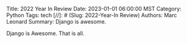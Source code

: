 Title: 2022 Year In Review
Date: 2023-01-01 06:00:00 MST
Category: Python
Tags: tech
[//]: # (Slug: 2022-Year-In Review)
Authors: Marc Leonard
Summary: Django is awesome.

Django is Awesome.
That is all.